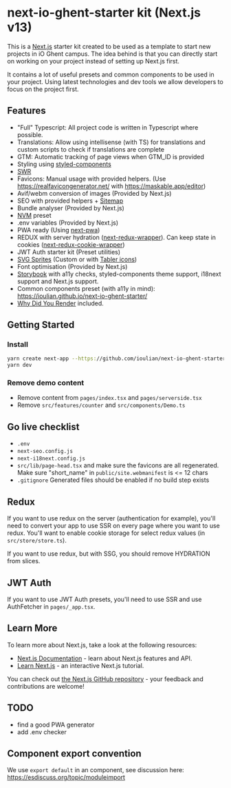 # next-io-ghent-starter kit (Next.js v13)

This is a [Next.js](https://nextjs.org/) starter kit created to be used as a
template to start new projects in iO Ghent campus. The idea behind is that you
can directly start on working on your project instead of setting up Next.js
first.

It contains a lot of useful presets and common components to be used in your
project. Using latest technologies and dev tools we allow developers to focus on
the project first.

## Features

- "Full" Typescript: All project code is written in Typescript where possible.
- Translations: Allow using intellisense (with TS) for translations and custom
  scripts to check if translations are complete
- GTM: Automatic tracking of page views when GTM_ID is provided
- Styling using [styled-components](https://styled-components.com/)
- [SWR](https://swr.vercel.app/)
- Favicons: Manual usage with provided helpers. (Use
  <https://realfavicongenerator.net/> with <https://maskable.app/editor>)
- Avif/webm conversion of images (Provided by Next.js)
- SEO with provided helpers + [Sitemap](https://www.npmjs.com/package/next-sitemap)
- Bundle analyser (Provided by Next.js)
- [NVM](https://github.com/nvm-sh/nvm) preset
- .env variables (Provided by Next.js)
- PWA ready (Using [next-pwa](https://www.npmjs.com/package/next-pwa))
- REDUX with server hydration ([next-redux-wrapper](https://www.npmjs.com/package/next-redux-wrapper)). Can keep state in cookies ([next-redux-cookie-wrapper](https://www.npmjs.com/package/next-redux-cookie-wrapper))
- JWT Auth starter kit (Preset utilities)
- [SVG Sprites](https://www.npmjs.com/package/svg-sprite-loader) (Custom or with
  [Tabler icons](https://tabler-icons.io/))
- Font optimisation (Provided by Next.js)
- [Storybook](https://github.com/storybookjs/storybook) with a11y checks,
  styled-components theme support, i18next support and Next.js support.
- Common components preset (with a11y in mind): <https://ioulian.github.io/next-io-ghent-starter/>
- [Why Did You Render](https://github.com/welldone-software/why-did-you-render)
  included.

## Getting Started

### Install

```bash
yarn create next-app --https://github.com/ioulian/next-io-ghent-starter
yarn dev
```

### Remove demo content

- Remove content from `pages/index.tsx` and `pages/serverside.tsx`
- Remove `src/features/counter` and `src/components/Demo.ts`

## Go live checklist

- `.env`
- `next-seo.config.js`
- `next-i18next.config.js`
- `src/lib/page-head.tsx` and make sure the favicons are all regenerated. Make
  sure "short_name" in `public/site.webmanifest` is <= 12 chars
- `.gitignore` Generated files should be enabled if no build step exists

## Redux

If you want to use redux on the server (authentication for example), you'll need
to convert your app to use SSR on every page where you want to use redux. You'll
want to enable cookie storage for select redux values (in `src/store/store.ts`).

If you want to use redux, but with SSG, you should remove HYDRATION from slices.

## JWT Auth

If you want to use JWT Auth presets, you'll need to use SSR and use AuthFetcher
in `pages/_app.tsx`.

## Learn More

To learn more about Next.js, take a look at the following resources:

- [Next.js Documentation](https://nextjs.org/docs) - learn about Next.js features and API.
- [Learn Next.js](https://nextjs.org/learn) - an interactive Next.js tutorial.

You can check out [the Next.js GitHub
repository](https://github.com/vercel/next.js/) - your feedback and
contributions are welcome!

## TODO

- find a good PWA generator
- add .env checker

## Component export convention

We use `export default` in an component, see discussion here: <https://esdiscuss.org/topic/moduleimport>
